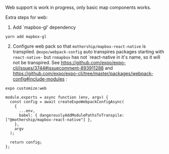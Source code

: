 Web support is work in progress, only basic map components works.

Extra steps for web:
1. Add `mapbox-gl' dependency
```
yarn add mapbox-gl
```

2. Configure web pack so that `mothership/mapbox-react-native` is transpiled. `@expo/webpack-config` auto transpires packages starting with `react-native-` but `rnmapbox` has not `react-native in it's name, so it will not be transpired. See https://github.com/expo/expo-cli/issues/3744#issuecomment-893911288 and https://github.com/expo/expo-cli/tree/master/packages/webpack-config#include-modules : 
```
expo customize:web

module.exports = async function (env, argv) {
  const config = await createExpoWebpackConfigAsync(
    {
      ...env,
      babel: { dangerouslyAddModulePathsToTranspile: ["@mothership/mapbox-react-native"] },
    },
    argv
  );
  
  return config;
};

```
